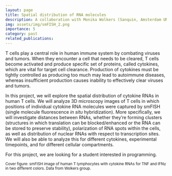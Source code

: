 ```yaml
---
layout: page
title: Spatial distribution of RNA molecules 
description: A collaboration with Monika Wolkers (Sanquin, Amsterdam UMC)
img: assets/img/smFISH_2.png
importance: 5
category: past
related_publications: 
---
```


T cells play a central role in human immune system by combating viruses and tumors. When they encounter a cell that needs to be cleared, T cells become activated and produce specific set of proteins, called cytokines, which are vital for target cell clearance. Production of cytokines must be tightly controlled as producing too much may lead to autoimmune diseases, whereas insufficient production causes inability to effectively clear viruses and tumors.

In this project, we will explore the spatial distribution of cytokine RNAs in human T cells. We will analyze 3D microscopy images of T cells in which positions of individual cytokine RNA molecules were captured by smFISH (single molecule fluorescence *in situ* hybridization). More specifically, we will investigate distances between RNAs, whether they’re forming clusters (structures in which translation can be blocked/enhanced or the RNA can be stored to preserve stability), polarization of RNA spots within the cells, as well as distribution of nuclear RNAs with respect to transcription sites. We will also be able to analyze this for different cytokines, experimental timepoints, and for different cellular compartments.

For this project, we are looking for a student interested in programming.

<small>Cover figure: smFISH image of human T lymphocytes with cytokine RNAs for TNF and IFNγ in two different colors. Data from Wolkers group.</small>
